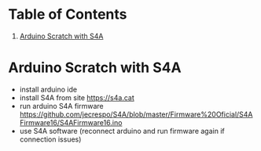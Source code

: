 
# Table of Contents

1.  [Arduino Scratch with S4A](#orge893ce3)


<a id="orge893ce3"></a>

# Arduino Scratch with S4A

-   install arduino ide
-   install S4A from site <https://s4a.cat>
-   run arduino S4A firmware <https://github.com/jecrespo/S4A/blob/master/Firmware%20Oficial/S4AFirmware16/S4AFirmware16.ino>
-   use S4A software (reconnect arduino and run firmware again if connection issues)

